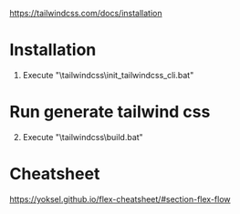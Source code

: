 https://tailwindcss.com/docs/installation

# Installation 
1. Execute "\tailwindcss\init_tailwindcss_cli.bat"

# Run generate tailwind css
2. Execute "\tailwindcss\build.bat"

# Cheatsheet
https://yoksel.github.io/flex-cheatsheet/#section-flex-flow